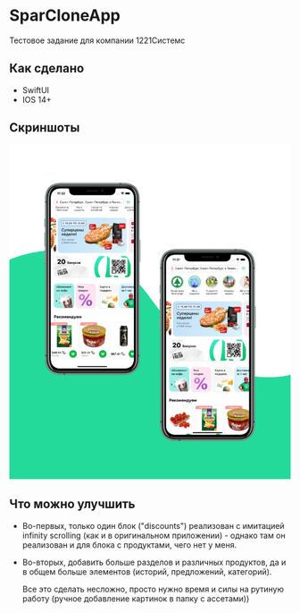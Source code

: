 # SparCloneApp

Тестовое задание для компании 1221Системс

## Как сделано

- SwiftUI
- IOS 14+

## Скриншоты

![](presentation_app.jpg)

## Что можно улучшить

- Во-первых, только один блок ("discounts") реализован с имитацией infinity scrolling (как и в оригинальном приложении) - однако там он реализован  и для блока с продуктами, чего нет у меня.

- Во-вторых, добавить больше разделов и различных продуктов, да и в общем больше элементов (историй, предложений, категорий).

  Все это сделать несложно, просто нужно время и силы на рутиную работу (ручное добавление картинок в папку с ассетами))

